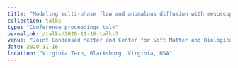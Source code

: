 ```yaml
---
title: "Modeling multi-phase flow and anomalous diffusion with mesoscopic methods"
collection: talks
type: "Conference proceedings talk"
permalink: /talks/2020-11-16-talk-3
venue: "Joint Condensed Matter and Center for Soft Matter and Biological Physics Seminar"
date: 2020-11-16
location: "Virginia Tech, Blacksburg, Virginia, USA"
---
```

